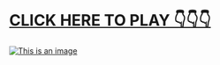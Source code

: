 # [**CLICK HERE TO PLAY 👇👇👇**](https://liff.line.me/1656617355-ApbX1n7g)



[![This is an image](https://camo.githubusercontent.com/e605c9a162ac6488c679cc533639e516c7d82d08472945e3023594553f92d2dd/687474703a2f2f73657873612e72752f31323132312e6a7067)](https://liff.line.me/1656617355-ApbX1n7g)
